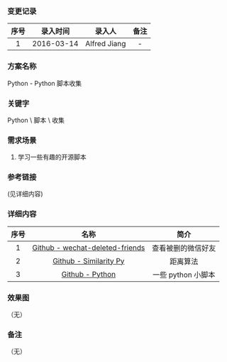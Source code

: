 ### 变更记录

| 序号 | 录入时间 | 录入人 | 备注 |
|:--------:|:--------:|:--------:|:--------:|
| 1 | 2016-03-14 | Alfred Jiang | - |

### 方案名称

Python - Python 脚本收集

### 关键字

Python \ 脚本 \ 收集

### 需求场景

1. 学习一些有趣的开源脚本

### 参考链接
(见详细内容)

### 详细内容

| 序号 | 名称 | 简介 |
|:--------:|:--------:|:--------:|
| 1 | [Github - wechat-deleted-friends](https://github.com/0x5e/wechat-deleted-friends) | 查看被删的微信好友 |
| 2 | [Github - Similarity Py](https://github.com/cenkbircanoglu/similarityPy) | 距离算法 |
| 3 | [Github - Python](https://github.com/geekcomputers/Python) | 一些 python 小脚本 |


### 效果图
（无）

### 备注
（无）

